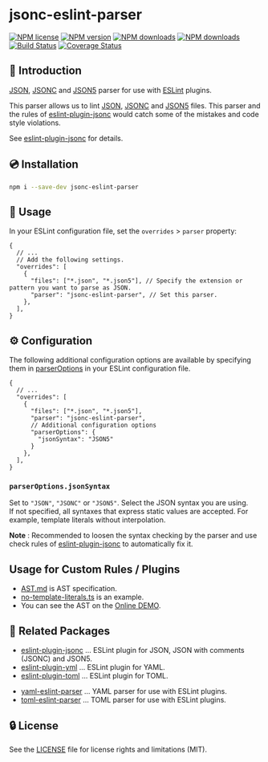 # jsonc-eslint-parser

[![NPM license](https://img.shields.io/npm/l/jsonc-eslint-parser.svg)](https://www.npmjs.com/package/jsonc-eslint-parser)
[![NPM version](https://img.shields.io/npm/v/jsonc-eslint-parser.svg)](https://www.npmjs.com/package/jsonc-eslint-parser)
[![NPM downloads](https://img.shields.io/npm/dw/jsonc-eslint-parser.svg)](http://www.npmtrends.com/jsonc-eslint-parser)
[![NPM downloads](https://img.shields.io/npm/dm/jsonc-eslint-parser.svg)](http://www.npmtrends.com/jsonc-eslint-parser)
[![Build Status](https://github.com/ota-meshi/jsonc-eslint-parser/workflows/CI/badge.svg?branch=master)](https://github.com/ota-meshi/jsonc-eslint-parser/actions?query=workflow%3ACI)
[![Coverage Status](https://coveralls.io/repos/github/ota-meshi/jsonc-eslint-parser/badge.svg?branch=master)](https://coveralls.io/github/ota-meshi/jsonc-eslint-parser?branch=master)

## :name_badge: Introduction

[JSON], [JSONC] and [JSON5] parser for use with [ESLint] plugins.

This parser allows us to lint [JSON], [JSONC] and [JSON5] files.
This parser and the rules of [eslint-plugin-jsonc] would catch some of the mistakes and code style violations.

See [eslint-plugin-jsonc] for details.

## :cd: Installation

```bash
npm i --save-dev jsonc-eslint-parser
```

## :book: Usage

In your ESLint configuration file, set the `overrides` > `parser` property:

```json5
{
  // ...
  // Add the following settings.
  "overrides": [
    {
      "files": ["*.json", "*.json5"], // Specify the extension or pattern you want to parse as JSON.
      "parser": "jsonc-eslint-parser", // Set this parser.
    },
  ],
}
```

## :gear: Configuration

The following additional configuration options are available by specifying them in [parserOptions](https://eslint.org/docs/user-guide/configuring#specifying-parser-options-1) in your ESLint configuration file.

```json5
{
  // ...
  "overrides": [
    {
      "files": ["*.json", "*.json5"],
      "parser": "jsonc-eslint-parser",
      // Additional configuration options
      "parserOptions": {
        "jsonSyntax": "JSON5"
      }
    },
  ],
}
```

### `parserOptions.jsonSyntax`

Set to `"JSON"`, `"JSONC"` or `"JSON5"`. Select the JSON syntax you are using.  
If not specified, all syntaxes that express static values ​​are accepted. For example, template literals without interpolation.  

**Note** : Recommended to loosen the syntax checking by the parser and use check rules of [eslint-plugin-jsonc] to automatically fix it.

## Usage for Custom Rules / Plugins

- [AST.md](./docs/AST.md) is AST specification.
- [no-template-literals.ts](https://github.com/ota-meshi/eslint-plugin-jsonc/blob/master/lib/rules/no-template-literals.ts) is an example.
- You can see the AST on the [Online DEMO](https://ota-meshi.github.io/jsonc-eslint-parser/).

## :couple: Related Packages

- [eslint-plugin-jsonc](https://github.com/ota-meshi/eslint-plugin-jsonc) ... ESLint plugin for JSON, JSON with comments (JSONC) and JSON5.
- [eslint-plugin-yml](https://github.com/ota-meshi/eslint-plugin-yml) ... ESLint plugin for YAML.
- [eslint-plugin-toml](https://github.com/ota-meshi/eslint-plugin-toml) ... ESLint plugin for TOML.
<!-- - [jsonc-eslint-parser](https://github.com/ota-meshi/jsonc-eslint-parser) ... JSON, JSONC and JSON5 parser for use with ESLint plugins. -->
- [yaml-eslint-parser](https://github.com/ota-meshi/yaml-eslint-parser) ... YAML parser for use with ESLint plugins.
- [toml-eslint-parser](https://github.com/ota-meshi/toml-eslint-parser) ... TOML parser for use with ESLint plugins.

## :lock: License

See the [LICENSE](LICENSE) file for license rights and limitations (MIT).

[JSON]: https://json.org/
[JSONC]: https://github.com/microsoft/node-jsonc-parser
[JSON5]: https://json5.org/
[ESLint]: https://eslint.org/
[eslint-plugin-jsonc]: https://www.npmjs.com/package/eslint-plugin-jsonc
